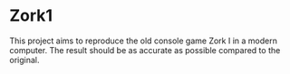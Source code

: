 # Zork1
This project aims to reproduce the old console game Zork I in a modern computer. The result should be as accurate as possible compared to the original.
